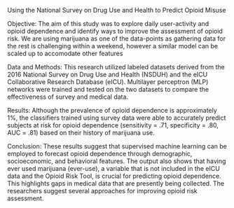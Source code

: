Using the National Survey on Drug Use and Health to Predict Opioid Misuse

Objective: The aim of this study was to explore daily user-activity and opioid dependence and identify ways to improve the assessment of opioid risk. We are using marijuana as one of the data-points as gathering data for the rest is challenging within a weekend, however a similar model can be scaled up to accomodate other features

Data and Methods: This research utilized labeled datasets derived from the 2016 National Survey on Drug Use and Health (NSDUH) and the eICU Collaborative Research Database (eICU). Multilayer perceptron (MLP) networks were trained and tested on the two datasets to compare the effectiveness of survey and medical data.

Results: Although the prevalence of opioid dependence is approximately 1%, the classifiers trained using survey data were able to accurately predict subjects at risk for opioid dependence (sensitivity = .71, specificity = .80, AUC = .81) based on their history of marijuana use.

Conclusion: These results suggest that supervised machine learning can be employed to forecast opioid dependence through demographic, socioeconomic, and behavioral features. The output also shows that having ever used marijuana (ever-use), a variable that is not included in the eICU data and the Opioid Risk Tool, is crucial for predicting opioid dependence. This highlights gaps in medical data that are presently being collected. The researchers suggest several approaches for improving opioid risk assessment.




